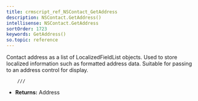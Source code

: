 ```yaml
---
title: crmscript_ref_NSContact_GetAddress
description: NSContact.GetAddress()
intellisense: NSContact.GetAddress
sortOrder: 1723
keywords: GetAddress()
so.topic: reference
---
```



Contact address as  a list of LocalizedFieldList objects. Used to store localized information such as formatted address data. Suitable for passing to an address control for display.


    	///
    



* **Returns:** Address


